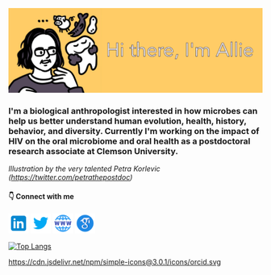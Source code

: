 ![Banner](https://github.com/aemann01/aemann01/blob/main/banner.png)

### I'm a biological anthropologist interested in how microbes can help us better understand human evolution, health, history, behavior, and diversity. Currently I'm working on the impact of HIV on the oral microbiome and oral health as a postdoctoral research associate at Clemson University.

*Illustration by the very talented Petra Korlevic (https://twitter.com/petrathepostdoc)*

#### :point_down: Connect with me

[<img src='https://github.com/aemann01/aemann01/blob/main/icons8-linkedin.svg' alt='linkedin' height='40'>](https://www.linkedin.com/in/allison-mann-70bab816a/)  [<img src='https://github.com/aemann01/aemann01/blob/main/icons8-twitter-48.png' alt='twitter' height='40'>](https://twitter.com/aemann01)  [<img src='https://github.com/aemann01/aemann01/blob/main/icons8-website-48.png' alt='website' height='40'>](https://aemann01.github.io/) [<img src='https://github.com/aemann01/aemann01/blob/main/icons8-google-scholar-48.png' alt='googlescholar' height='40'>](https://scholar.google.com/citations?user=BcHAnkwAAAAJ&hl)  

[![Top Langs](https://github-readme-stats.vercel.app/api/top-langs/?username=aemann01&layout=compact&hide=html,batchfile&theme=algolia&border_radius=20)](https://github.com/aemann01/github-readme-stats)


https://cdn.jsdelivr.net/npm/simple-icons@3.0.1/icons/orcid.svg

